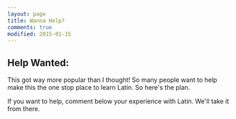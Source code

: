 ```yaml
---
layout: page
title: Wanna Help?
comments: true
modified: 2015-01-15
---
```


## Help Wanted:

This got way more popular than I thought! So many people want to help make this the one stop place to learn Latin. So here's the plan. 

If you want to help, comment below your experience with Latin. We'll take it from there.